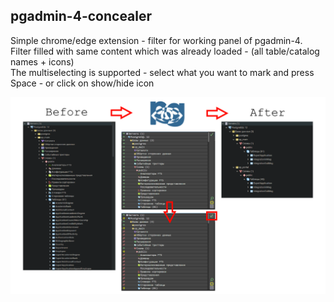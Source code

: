 <h2>pgadmin-4-concealer</h2>

Simple chrome/edge extension - filter for working panel of pgadmin-4. Filter filled with same content which was already loaded - (all table/catalog names + icons)
<br>
The multiselecting is supported - select what you want to mark and press Space - or click on show/hide icon

<img src="https://github.com/ChugunovVictor/pgadmin-4-concealer/blob/master/preview/preview.png">
